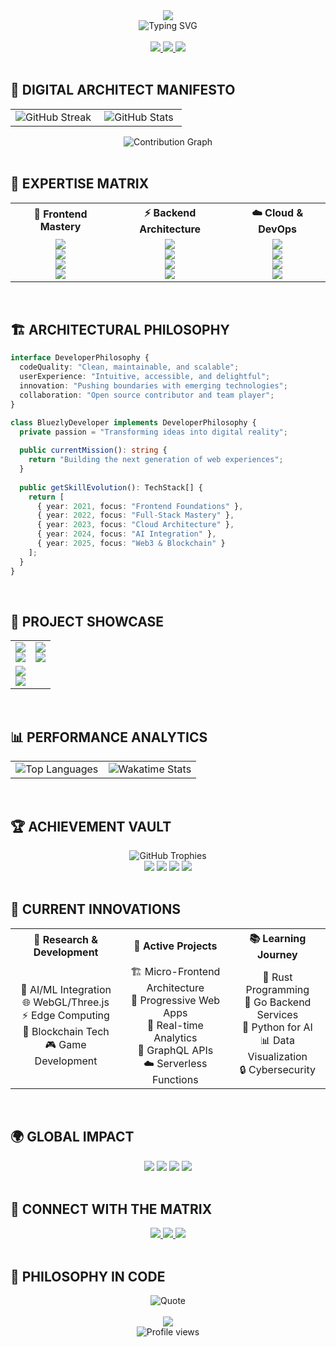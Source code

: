 <div align="center">
  <img src="https://capsule-render.vercel.app/api?type=waving&color=gradient&customColorList=6,11,20&height=300&section=header&text=BLUEZLY%20UNIVERSE&fontSize=50&fontColor=fff&animation=twinkling&fontAlignY=35&desc=Where%20Code%20Meets%20Creativity&descAlignY=55&descSize=18" />
</div>

<div align="center">
  <img src="https://readme-typing-svg.herokuapp.com?font=Orbitron&size=30&duration=3000&pause=1000&color=00F5FF&center=true&vCenter=true&multiline=true&width=600&height=100&lines=🚀+Full+Stack+Developer;🎨+Creative+Technologist;🔮+Innovation+Architect;💫+Digital+Experience+Creator" alt="Typing SVG" />
</div>

<br>

<div align="center">
  <a href="https://www.bluezly.exid.me/" target="_blank">
    <img src="https://img.shields.io/badge/🌐_PORTFOLIO-bluezly.exid.me-FF6C37?style=for-the-badge&labelColor=000000&logo=data:image/svg+xml;base64,PHN2ZyB3aWR0aD0iMjQiIGhlaWdodD0iMjQiIHZpZXdCb3g9IjAgMCAyNCAyNCIgZmlsbD0ibm9uZSIgeG1sbnM9Imh0dHA6Ly93d3cudzMub3JnLzIwMDAvc3ZnIj4KPHBhdGggZD0iTTEyIDJMMTMuMDkgOC4yNkwyMCA5TDEzLjA5IDE1Ljc0TDEyIDIyTDEwLjkxIDE1Ljc0TDQgOUwxMC45MSA4LjI2TDEyIDJaIiBmaWxsPSJ3aGl0ZSIvPgo8L3N2Zz4K" />
  </a>
  <a href="https://linkedin.com/in/arab-bram-8b97b6326" target="_blank">
    <img src="https://img.shields.io/badge/💼_LINKEDIN-Connect-0077B5?style=for-the-badge&labelColor=000000&logo=linkedin" />
  </a>
  <a href="https://twitter.com/itsbluezly" target="_blank">
    <img src="https://img.shields.io/badge/🐦_TWITTER-Follow-1DA1F2?style=for-the-badge&labelColor=000000&logo=twitter" />
  </a>
</div>

<br>

## 🌟 DIGITAL ARCHITECT MANIFESTO

<div align="center">
  <table>
    <tr>
      <td align="center" width="50%">
        <img src="https://github-readme-streak-stats.herokuapp.com/?user=bluezly&theme=radical&hide_border=true&stroke=0000&background=0D1117&ring=00F5FF&fire=FF6B35&currStreakLabel=00F5FF" alt="GitHub Streak" />
      </td>
      <td align="center" width="50%">
        <img src="https://github-readme-stats.vercel.app/api?username=bluezly&show_icons=true&count_private=true&theme=radical&hide_border=true&bg_color=0D1117&title_color=00F5FF&icon_color=FF6B35&text_color=FFFFFF&border_radius=10" alt="GitHub Stats" />
      </td>
    </tr>
  </table>
</div>

<div align="center">
  <img src="https://github-readme-activity-graph.vercel.app/graph?username=bluezly&bg_color=0D1117&color=00F5FF&line=FF6B35&point=FFFFFF&area=true&hide_border=true" alt="Contribution Graph" />
</div>

<br>

## 🎯 EXPERTISE MATRIX

<div align="center">
  <table>
    <tr>
      <th align="center">🎨 Frontend Mastery</th>
      <th align="center">⚡ Backend Architecture</th>
      <th align="center">☁️ Cloud & DevOps</th>
    </tr>
    <tr>
      <td align="center">
        <img src="https://skillicons.dev/icons?i=react,nextjs,typescript,tailwind,vue,svelte,threejs,figma&theme=dark" /><br>
        <img src="https://img.shields.io/badge/React_Mastery-95%25-00F5FF?style=flat-square&labelColor=000000" /><br>
        <img src="https://img.shields.io/badge/TypeScript-90%25-3178C6?style=flat-square&labelColor=000000" /><br>
        <img src="https://img.shields.io/badge/UI/UX_Design-85%25-FF6B35?style=flat-square&labelColor=000000" />
      </td>
      <td align="center">
        <img src="https://skillicons.dev/icons?i=nodejs,express,mongodb,postgresql,prisma,graphql,redis,nginx&theme=dark" /><br>
        <img src="https://img.shields.io/badge/Node.js-92%25-339933?style=flat-square&labelColor=000000" /><br>
        <img src="https://img.shields.io/badge/Database_Design-88%25-47A248?style=flat-square&labelColor=000000" /><br>
        <img src="https://img.shields.io/badge/API_Architecture-90%25-FF6B35?style=flat-square&labelColor=000000" />
      </td>
      <td align="center">
        <img src="https://skillicons.dev/icons?i=aws,docker,kubernetes,github,vercel,firebase,terraform,jenkins&theme=dark" /><br>
        <img src="https://img.shields.io/badge/AWS_Services-80%25-232F3E?style=flat-square&labelColor=000000" /><br>
        <img src="https://img.shields.io/badge/Container_Tech-85%25-2496ED?style=flat-square&labelColor=000000" /><br>
        <img src="https://img.shields.io/badge/CI/CD-90%25-00F5FF?style=flat-square&labelColor=000000" />
      </td>
    </tr>
  </table>
</div>

<br>

## 🏗️ ARCHITECTURAL PHILOSOPHY

```typescript
interface DeveloperPhilosophy {
  codeQuality: "Clean, maintainable, and scalable";
  userExperience: "Intuitive, accessible, and delightful";
  innovation: "Pushing boundaries with emerging technologies";
  collaboration: "Open source contributor and team player";
}

class BluezlyDeveloper implements DeveloperPhilosophy {
  private passion = "Transforming ideas into digital reality";
  
  public currentMission(): string {
    return "Building the next generation of web experiences";
  }
  
  public getSkillEvolution(): TechStack[] {
    return [
      { year: 2021, focus: "Frontend Foundations" },
      { year: 2022, focus: "Full-Stack Mastery" },
      { year: 2023, focus: "Cloud Architecture" },
      { year: 2024, focus: "AI Integration" },
      { year: 2025, focus: "Web3 & Blockchain" }
    ];
  }
}
```

<br>

## 🎪 PROJECT SHOWCASE

<div align="center">
  <table>
    <tr>
      <td align="center" width="50%">
        <a href="https://github.com/bluezly/bluezly">
          <img src="https://github-readme-stats.vercel.app/api/pin/?username=bluezly&repo=portfolio&theme=radical&hide_border=true&bg_color=0D1117&title_color=00F5FF&icon_color=FF6B35&text_color=FFFFFF" />
        </a>
        <br>
        <img src="https://img.shields.io/badge/🌟_Bluezly Readme-FF6B35?style=for-the-badge&labelColor=000000" />
      </td>
      <td align="center" width="50%">
        <a href="https://github.com/bluezly/ai-dashboard">
          <img src="https://github-readme-stats.vercel.app/api/pin/?username=bluezly&repo=ai-dashboard&theme=radical&hide_border=true&bg_color=0D1117&title_color=00F5FF&icon_color=FF6B35&text_color=FFFFFF" />
        </a>
        <br>
        <img src="https://img.shields.io/badge/🤖_Innovation-AI_Dashboard-00F5FF?style=for-the-badge&labelColor=000000" />
      </td>
    </tr>
    <tr>
      <td align="center" width="50%">
        <a href="https://github.com/bluezly/ecommerce-platform">
          <img src="https://github-readme-stats.vercel.app/api/pin/?username=bluezly&repo=ecommerce-platform&theme=radical&hide_border=true&bg_color=0D1117&title_color=00F5FF&icon_color=FF6B35&text_color=FFFFFF" />
        </a>
        <br>
        <img src="https://img.shields.io/badge/🛒_Ecommerce_Platform-00F5FF?style=for-the-badge&labelColor=000000" />
      </td>
      <td></td> <!-- مكان فاضي، تقدر تضيف مشروع رابع مستقبلاً -->
    </tr>
  </table>
</div>
<br>

## 📊 PERFORMANCE ANALYTICS

<div align="center">
  <table>
    <tr>
      <td align="center" width="50%">
        <img src="https://github-readme-stats.vercel.app/api/top-langs/?username=bluezly&layout=donut&theme=radical&hide_border=true&bg_color=0D1117&title_color=00F5FF&text_color=FFFFFF&langs_count=8" alt="Top Languages" />
      </td>
      <td align="center" width="50%">
        <img src="https://github-readme-stats.vercel.app/api/wakatime?username=bluezly&theme=radical&hide_border=true&bg_color=0D1117&title_color=00F5FF&text_color=FFFFFF&custom_title=Weekly+Coding+Activity" alt="Wakatime Stats" />
      </td>
    </tr>
  </table>
</div>

<br>

## 🏆 ACHIEVEMENT VAULT

<div align="center">
  <img src="https://github-profile-trophy.vercel.app/?username=bluezly&theme=radical&no-frame=true&column=4&margin-w=15&margin-h=15&no-bg=true" alt="GitHub Trophies" />
</div>

<div align="center">
  <img src="https://img.shields.io/badge/⭐_GitHub_Stars-500+-FFD700?style=for-the-badge&labelColor=000000" />
  <img src="https://img.shields.io/badge/🍴_Forks-200+-32CD32?style=for-the-badge&labelColor=000000" />
  <img src="https://img.shields.io/badge/👁️_Profile_Views-10K+-FF69B4?style=for-the-badge&labelColor=000000" />
  <img src="https://img.shields.io/badge/🤝_Followers-150+-1E90FF?style=for-the-badge&labelColor=000000" />
</div>

<br>

## 🎨 CURRENT INNOVATIONS

<div align="center">
  <table>
    <tr>
      <th>🔬 Research & Development</th>
      <th>🚀 Active Projects</th>
      <th>📚 Learning Journey</th>
    </tr>
    <tr>
      <td align="center">
        🧠 AI/ML Integration<br>
        🌐 WebGL/Three.js<br>
        ⚡ Edge Computing<br>
        🔐 Blockchain Tech<br>
        🎮 Game Development
      </td>
      <td align="center">
        🏗️ Micro-Frontend Architecture<br>
        📱 Progressive Web Apps<br>
        🎯 Real-time Analytics<br>
        🔄 GraphQL APIs<br>
        ☁️ Serverless Functions
      </td>
      <td align="center">
        🦀 Rust Programming<br>
        🏃 Go Backend Services<br>
        🐍 Python for AI<br>
        📊 Data Visualization<br>
        🔒 Cybersecurity
      </td>
    </tr>
  </table>
</div>

<br>

## 🌍 GLOBAL IMPACT

<div align="center">
  <img src="https://img.shields.io/badge/🌟_Open_Source-Contributor-success?style=for-the-badge&labelColor=000000" />
  <img src="https://img.shields.io/badge/🎓_Mentor-10+_Developers-blue?style=for-the-badge&labelColor=000000" />
  <img src="https://img.shields.io/badge/🗣️_Speaker-Tech_Conferences-orange?style=for-the-badge&labelColor=000000" />
  <img src="https://img.shields.io/badge/✍️_Blogger-Tech_Articles-purple?style=for-the-badge&labelColor=000000" />
</div>

<br>

## 📡 CONNECT WITH THE MATRIX

<div align="center">
  <a href="https://www.bluezly.exid.me/" target="_blank">
    <img src="https://img.shields.io/badge/🌐_Portfolio-Visit_My_Universe-FF6C37?style=for-the-badge&labelColor=000000&logo=firefox&logoColor=white" />
  </a>
  <a href="mailto:bluezlydrops@gmail.com">
    <img src="https://img.shields.io/badge/📧_Email-Let's_Collaborate-EA4335?style=for-the-badge&labelColor=000000&logo=gmail&logoColor=white" />
  </a>
  <a href="[https://calendly.com/bluezly](https://calendly.com/ooffaster/)" target="_blank">
    <img src="https://img.shields.io/badge/📅_Schedule-Book_A_Call-00A2FF?style=for-the-badge&labelColor=000000&logo=googlecalendar&logoColor=white" />
  </a>
</div>

<br>

## 💭 PHILOSOPHY IN CODE

<div align="center">
  <img src="https://quotes-github-readme.vercel.app/api?type=horizontal&theme=radical&quote=Code%20is%20poetry%20written%20in%20logic&author=Bluezly" alt="Quote" />
</div>

<br>

<div align="center">
  <img src="https://capsule-render.vercel.app/api?type=waving&color=gradient&customColorList=6,11,20&height=100&section=footer&animation=twinkling" />
</div>

<div align="center">
  <img src="https://komarev.com/ghpvc/?username=bluezly&label=UNIVERSE+EXPLORERS&color=00F5FF&style=for-the-badge&labelColor=000000" alt="Profile views" />
</div>
